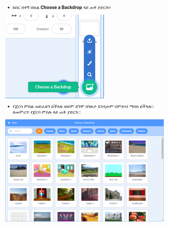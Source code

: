 + ከስር በቀኝ በኩል **Choose a Backdrop** ላይ ጠቅ ያድርጉ።

![ስክሪን ሹት](images/stage-choose.png)

+ የጀርባ ምስል መድፈለግ ይችላሉ ወይም ደግሞ በገጽታ እንዲሁም በምድብ ማሰስ ይችላሉ:: ለመምረጥ የጀርባ ምስሉ ላይ ጠቅ ያድርጉ::

![ስክሪን ሹት](images/backdrop.png)